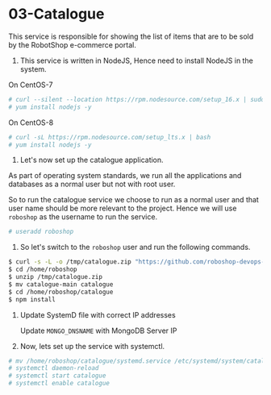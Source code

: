 # 03-Catalogue

This service is responsible for showing the list of items that are to be sold by the RobotShop e-commerce portal.

1. This service is written in NodeJS, Hence need to install NodeJS in the system.

On CentOS-7

```bash
# curl --silent --location https://rpm.nodesource.com/setup_16.x | sudo bash -
# yum install nodejs -y

```

On CentOS-8

```bash
# curl -sL https://rpm.nodesource.com/setup_lts.x | bash
# yum install nodejs -y

```

1. Let's now set up the catalogue application.

As part of operating system standards, we run all the applications and databases as a normal user but not with root user.

So to run the catalogue service we choose to run as a normal user and that user name should be more relevant to the project. Hence we will use `roboshop` as the username to run the service.

```bash
# useradd roboshop

```

1. So let's switch to the `roboshop` user and run the following commands.

```bash
$ curl -s -L -o /tmp/catalogue.zip "https://github.com/roboshop-devops-project/catalogue/archive/main.zip"
$ cd /home/roboshop
$ unzip /tmp/catalogue.zip
$ mv catalogue-main catalogue
$ cd /home/roboshop/catalogue
$ npm install

```

1. Update SystemD file with correct IP addresses
    
    Update `MONGO_DNSNAME` with MongoDB Server IP
    
2. Now, lets set up the service with systemctl.

```bash
# mv /home/roboshop/catalogue/systemd.service /etc/systemd/system/catalogue.service
# systemctl daemon-reload
# systemctl start catalogue
# systemctl enable catalogue

```